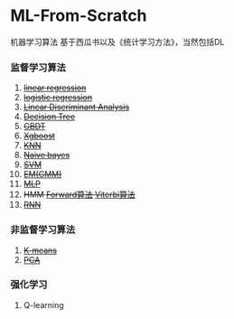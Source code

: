 # ML-From-Scratch
机器学习算法 基于西瓜书以及《统计学习方法》，当然包括DL


### 监督学习算法

1. ~~[linear regression]()~~
2. ~~[logistic regression]()~~
3. ~~[Linear Discriminant Analysis]()~~
4. ~~[Decision Tree]()~~
5. ~~[GBDT]()~~
6. ~~[Xgboost]()~~
7. ~~[KNN]()~~
8. ~~[Naive bayes]()~~
9. ~~[SVM]()~~
10. ~~[EM(GMM)]()~~
11. ~~[MLP]()~~
12. ~~HMM [Forward算法]() [Viterbi算法]()~~
13. ~~[RNN]()~~

### 非监督学习算法

1. ~~[K-means]()~~
2. ~~[PCA]()~~


### 强化学习

1. Q-learning

